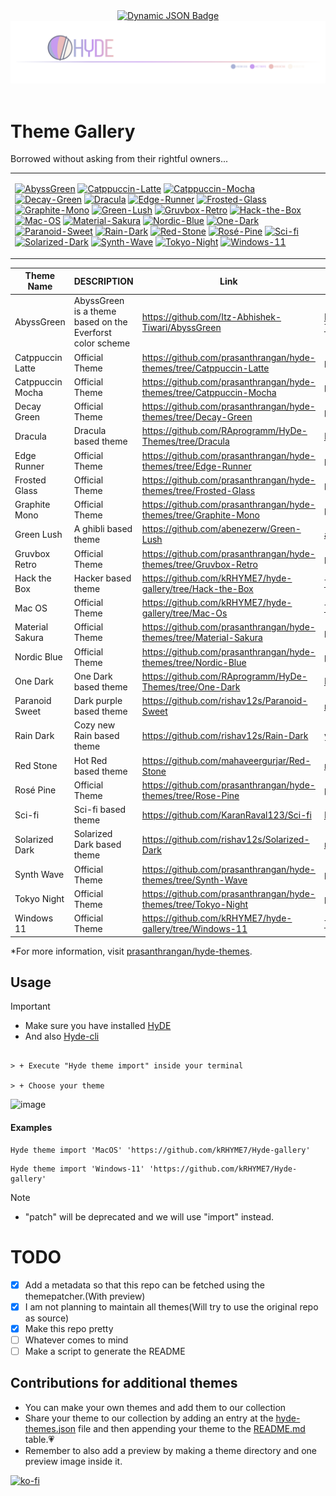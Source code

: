 <div align = center>
    <a href="https://discord.gg/AYbJ9MJez7">
<img alt="Dynamic JSON Badge" src="https://img.shields.io/badge/dynamic/json?url=https%3A%2F%2Fdiscordapp.com%2Fapi%2Finvites%2FmT5YqjaJFh%3Fwith_counts%3Dtrue&query=%24.approximate_member_count&suffix=%20members&style=for-the-badge&logo=discord&logoSize=auto&label=The%20HyDe%20Project&labelColor=ebbcba&color=c79bf0">
    </a>
</div>
<div align = center><img src="https://raw.githubusercontent.com/prasanthrangan/hyprdots/main/Source/assets/hyde_banner.png"><br><br></div>

<!-- 
<img alt="Dynamic JSON Badge" src="https://img.shields.io/badge/dynamic/json?url=https%3A%2F%2Fdiscordapp.com%2Fapi%2Finvites%2FmT5YqjaJFh%3Fwith_counts%3Dtrue&query=%24.approximate_member_count&suffix=%20members&style=for-the-badge&logo=discord&logoSize=auto&label=The%20HyDe%20Project&labelColor=ebbcba&color=c79bf0">

<img alt="Dynamic JSON Badge" src="https://img.shields.io/badge/dynamic/json?url=https%3A%2F%2Fdiscordapp.com%2Fapi%2Finvites%2FmT5YqjaJFh%3Fwith_counts%3Dtrue&query=%24.approximate_presence_count&suffix=%20online&style=for-the-badge&logo=discord&logoSize=auto&label=The%20HyDe%20Project&labelColor=ebbcba&color=c79bf0">
-->

# Theme Gallery
Borrowed without asking from their rightful owners...
<div align="center">
  <table><tr><td>   
      
[![AbyssGreen](https://placehold.co/130x30/373C3F/83B38E?text=AbyssGreen&font=Oswald)](https://github.com/prasanthrangan/hyde-themes/tree/AbyssGreen)
[![Catppuccin-Latte](https://placehold.co/130x30/dd7878/eff1f5?text=Catppuccin-Latte&font=Oswald)](https://github.com/prasanthrangan/hyde-themes/tree/Catppuccin-Latte)
[![Catppuccin-Mocha](https://placehold.co/130x30/b4befe/11111b?text=Catppuccin-Mocha&font=Oswald)](https://github.com/prasanthrangan/hyde-themes/tree/Catppuccin-Mocha)
[![Decay-Green](https://placehold.co/130x30/14161E/95D3AF?text=Decay-Green&font=Oswald)](https://github.com/prasanthrangan/hyde-themes/tree/Decay-Green)
[![Dracula](https://placehold.co/130x30/2B2E3B/607988?text=Dracula&font=Oswald)](https://github.com/prasanthrangan/hyde-themes/tree/Dracula)
[![Edge-Runner](https://placehold.co/130x30/fada16/000000?text=Edge-Runner&font=Oswald)](https://github.com/prasanthrangan/hyde-themes/tree/Edge-Runner)
[![Frosted-Glass](https://placehold.co/130x30/7ed6ff/1e4c84?text=Frosted-Glass&font=Oswald)](https://github.com/prasanthrangan/hyde-themes/tree/Frosted-Glass)
[![Graphite-Mono](https://placehold.co/130x30/222222/D9D9D9?text=Graphite-Mono&font=Oswald)](https://github.com/prasanthrangan/hyde-themes/tree/Graphite-Mono)
[![Green-Lush](https://placehold.co/130x30/89E574/153550?text=Green-Lush&font=Oswald)](https://github.com/prasanthrangan/hyde-themes/tree/Green-Lush)
[![Gruvbox-Retro](https://placehold.co/130x30/353842/ADAE89?text=Gruvbox-Retro&font=Oswald)](https://github.com/prasanthrangan/hyde-themes/tree/Gruvbox-Retro)
[![Hack-the-Box](https://placehold.co/130x30/061234/50AA09?text=Hack-the-Box&font=Oswald)](https://github.com/prasanthrangan/hyde-themes/tree/Hack-the-Box)
[![Mac-OS](https://placehold.co/130x30/857990/B9D7EA?text=Mac-OS&font=Oswald)](https://github.com/prasanthrangan/hyde-themes/tree/Mac-OS)
[![Material-Sakura](https://placehold.co/130x30/f2e9e1/b4637a?text=Material-Sakura&font=Oswald)](https://github.com/prasanthrangan/hyde-themes/tree/Material-Sakura)
[![Nordic-Blue](https://placehold.co/130x30/7B98B8/CAD7E1?text=Nordic-Blue&font=Oswald)](https://github.com/prasanthrangan/hyde-themes/tree/Nordic-Blue)
[![One-Dark](https://placehold.co/130x30/1E212B/5B6B76?text=One-Dark&font=Oswald)](https://github.com/prasanthrangan/hyde-themes/tree/One-Dark)
[![Paranoid-Sweet](https://placehold.co/130x30/821595/51ABAB?text=Paranoid-Sweet&font=Oswald)](https://github.com/prasanthrangan/hyde-themes/tree/Paranoid-Sweet)
[![Rain-Dark](https://placehold.co/130x30/1E2233/822195?text=Rain-Dark&font=Oswald)](https://github.com/prasanthrangan/hyde-themes/tree/Rain-Dark)
[![Red-Stone](https://placehold.co/130x30/7E5655/C94342?text=Red-Stone&font=Oswald)](https://github.com/prasanthrangan/hyde-themes/tree/Red-Stone)
[![Rosé-Pine](https://placehold.co/130x30/c4a7e7/191724?text=Rosé-Pine&font=Oswald)](https://github.com/prasanthrangan/hyde-themes/tree/Rose-Pine)
[![Sci-fi](https://placehold.co/130x30/0D55B2/249CB6?text=Sci-fi&font=Oswald)](https://github.com/prasanthrangan/hyde-themes/tree/Sci-fi)
[![Solarized-Dark](https://placehold.co/130x30/044655/259E9C?text=Solarized-Dark&font=Oswald)](https://github.com/prasanthrangan/hyde-themes/tree/Solarized-Dark)
[![Synth-Wave](https://placehold.co/130x30/495495/ff7edb?text=Synth-Wave&font=Oswald)](https://github.com/prasanthrangan/hyde-themes/tree/Synth-Wave)
[![Tokyo-Night](https://placehold.co/130x30/7aa2f7/24283b?text=Tokyo-Night&font=Oswald)](https://github.com/prasanthrangan/hyde-themes/tree/Tokyo-Night)
[![Windows-11](https://placehold.co/130x30/277AE6/D2DCFD?text=Windows-11&font=Oswald)](https://github.com/prasanthrangan/hyde-themes/tree/Windows-11)
      
  </td></tr></table>
</div>

| Theme Name | DESCRIPTION | Link | Author |
|------------|-------------|------|--------|
| AbyssGreen      | AbyssGreen is a theme based on the Everforst color scheme | https://github.com/Itz-Abhishek-Tiwari/AbyssGreen | [Itz-Abhishek-Tiwari](https://github.com/Itz-Abhishek-Tiwari) |
| Catppuccin Latte| Official Theme             | https://github.com/prasanthrangan/hyde-themes/tree/Catppuccin-Latte | [prasanthrangan](https://github.com/prasanthrangan) |
| Catppuccin Mocha| Official Theme             | https://github.com/prasanthrangan/hyde-themes/tree/Catppuccin-Mocha | [prasanthrangan](https://github.com/prasanthrangan) |
| Decay Green     | Official Theme             | https://github.com/prasanthrangan/hyde-themes/tree/Decay-Green | [prasanthrangan](https://github.com/prasanthrangan) |
| Dracula         | Dracula based theme        | https://github.com/RAprogramm/HyDe-Themes/tree/Dracula | [RAprogramm](https://github.com/RAprogramm) |
| Edge Runner     | Official Theme             | https://github.com/prasanthrangan/hyde-themes/tree/Edge-Runner | [prasanthrangan](https://github.com/prasanthrangan) |
| Frosted Glass   | Official Theme             | https://github.com/prasanthrangan/hyde-themes/tree/Frosted-Glass | [prasanthrangan](https://github.com/prasanthrangan) |
| Graphite Mono   | Official Theme             | https://github.com/prasanthrangan/hyde-themes/tree/Graphite-Mono | [prasanthrangan](https://github.com/prasanthrangan) |
| Green Lush      | A ghibli based theme       | https://github.com/abenezerw/Green-Lush |  [abenezerw](https://github.com/abenezerw ) |
| Gruvbox Retro   | Official Theme             | https://github.com/prasanthrangan/hyde-themes/tree/Gruvbox-Retro | [prasanthrangan](https://github.com/prasanthrangan) |
| Hack the Box    | Hacker based theme         | https://github.com/kRHYME7/hyde-gallery/tree/Hack-the-Box | [T-Crypt](https://github.com/T-Crypt) |
| Mac OS          | Official Theme             | https://github.com/kRHYME7/hyde-gallery/tree/Mac-Os | [T-Crypt](https://github.com/T-Crypt) |
| Material Sakura | Official Theme             | https://github.com/prasanthrangan/hyde-themes/tree/Material-Sakura | [prasanthrangan](https://github.com/prasanthrangan) |
| Nordic Blue     | Official Theme             | https://github.com/prasanthrangan/hyde-themes/tree/Nordic-Blue | [prasanthrangan](https://github.com/prasanthrangan) |
| One Dark        | One Dark based theme       | https://github.com/RAprogramm/HyDe-Themes/tree/One-Dark | [RAprogramm](https://github.com/RAprogramm) |
| Paranoid Sweet  | Dark purple based theme    | https://github.com/rishav12s/Paranoid-Sweet |  [rishav12s](https://github.com/rishav12s ) |
| Rain Dark       | Cozy new Rain based theme  | https://github.com/rishav12s/Rain-Dark |  [yashranjan1](https://github.com/yashranjan1 ) |
| Red Stone       | Hot Red based theme        | https://github.com/mahaveergurjar/Red-Stone | [mahaveergurjar](https://github.com/mahaveergurjar) |
| Rosé Pine       | Official Theme             | https://github.com/prasanthrangan/hyde-themes/tree/Rose-Pine | [prasanthrangan](https://github.com/prasanthrangan) |
| Sci-fi          | Sci-fi based theme         | https://github.com/KaranRaval123/Sci-fi | [KaranRaval123](https://github.com/KaranRaval123) |
| Solarized Dark  | Solarized Dark based theme | https://github.com/rishav12s/Solarized-Dark |  [rishav12s](https://github.com/rishav12s ) |
| Synth Wave      | Official Theme             | https://github.com/prasanthrangan/hyde-themes/tree/Synth-Wave | [prasanthrangan](https://github.com/prasanthrangan) |
| Tokyo Night     | Official Theme             | https://github.com/prasanthrangan/hyde-themes/tree/Tokyo-Night | [prasanthrangan](https://github.com/prasanthrangan) |
| Windows 11      | Official Theme             | https://github.com/kRHYME7/hyde-gallery/tree/Windows-11 | [T-Crypt](https://github.com/T-Crypt) |

*For more information, visit [prasanthrangan/hyde-themes](https://github.com/prasanthrangan/hyde-themes).

## Usage 

> [!IMPORTANT]
> + Make sure you have installed [HyDE](https://github.com/prasanthrangan/hyprdots)
> + And also [Hyde-cli](https://github.com/kRHYME7/Hyde-cli)

```shell

> + Execute "Hyde theme import" inside your terminal

> + Choose your theme
```
![image](https://github.com/abenezerw/hyde-gallery/blob/hyde-gallery/HydeThemes.png)

#### Examples

```
Hyde theme import 'MacOS' 'https://github.com/kRHYME7/Hyde-gallery' 
```

```
Hyde theme import 'Windows-11' 'https://github.com/kRHYME7/Hyde-gallery' 
```

> [!NOTE]
> + "patch" will be deprecated and we will use "import" instead. 

# TODO

- [x] Add a metadata so that this repo can be fetched using the themepatcher.(With preview)
- [x] I am not planning to maintain all themes(Will try to use the original repo as source)   
- [x] Make this repo pretty
- [ ] Whatever comes to mind
- [ ] Make a script to generate the README 

## Contributions for additional themes
+ You can make your own themes and add them to our collection
+ Share your theme to our collection by adding an entry at the [hyde-themes.json](https://github.com/kRHYME7/hyde-gallery/blob/hyde-gallery/hyde-themes.json) file and then appending your theme to the [README.md](https://github.com/kRHYME7/hyde-gallery/blob/hyde-gallery/README.md) table.💗
+ Remember to also add a preview by making a theme directory and one preview image inside it.

 [![ko-fi](https://ko-fi.com/img/githubbutton_sm.svg)](https://ko-fi.com/A0A3TECUZ) 
